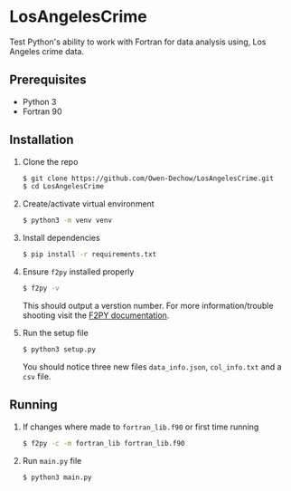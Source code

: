 # LosAngelesCrime
Test Python's ability to work with Fortran for data analysis using, Los Angeles crime data.

## Prerequisites
* Python 3
* Fortran 90

## Installation
1. Clone the repo
    ```bash
    $ git clone https://github.com/Owen-Dechow/LosAngelesCrime.git
    $ cd LosAngelesCrime
    ```

1. Create/activate virtual environment
    ```bash
    $ python3 -m venv venv
    ```

1. Install dependencies
    ```bash
    $ pip install -r requirements.txt
    ```

1. Ensure `f2py` installed properly
    ```bash
    $ f2py -v
    ```
    This should output a verstion number.
    For more information/trouble shooting visit the [F2PY documentation](https://numpy.org/doc/stable/f2py/).

1. Run the setup file
    ```bash
    $ python3 setup.py
    ```
    You should notice three new files `data_info.json`, `col_info.txt` and a `csv` file.

## Running
1. If changes where made to `fortran_lib.f90` or first time running
    ```bash
    $ f2py -c -m fortran_lib fortran_lib.f90
    ```

1. Run `main.py` file
    ```bash
    $ python3 main.py
    ```
